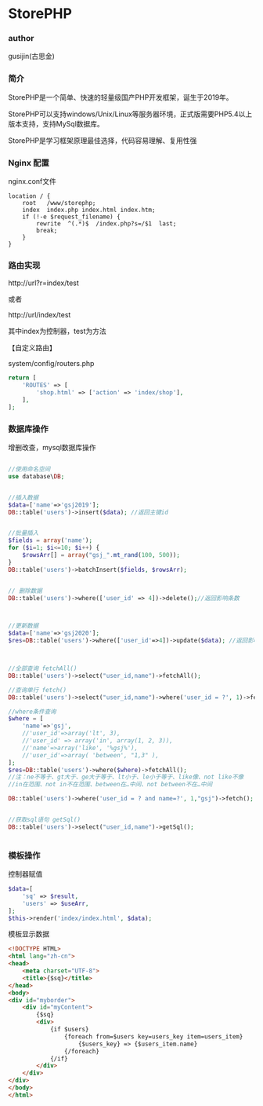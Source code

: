 # StorePHP

### author
gusijin(古思金)


### 简介

StorePHP是一个简单、快速的轻量级国产PHP开发框架，诞生于2019年。

StorePHP可以支持windows/Unix/Linux等服务器环境，正式版需要PHP5.4以上版本支持，支持MySql数据库。

StorePHP是学习框架原理最佳选择，代码容易理解、复用性强

### Nginx 配置
nginx.conf文件

```
location / {
	root   /www/storephp;
	index  index.php index.html index.htm;
	if (!-e $request_filename) {
		rewrite  ^(.*)$  /index.php?s=/$1  last;
		break;
	}
}

```

### 路由实现


http://url?r=index/test

或者

http://url/index/test

其中index为控制器，test为方法

【自定义路由】

system/config/routers.php

```php
return [
    'ROUTES' => [
        'shop.html' => ['action' => 'index/shop'],
    ],
];

```


### 数据库操作

增删改查，mysql数据库操作


```php

//使用命名空间
use database\DB;


//插入数据
$data=['name'=>'gsj2019'];
DB::table('users')->insert($data); //返回主键id


//批量插入
$fields = array('name');
for ($i=1; $i<=10; $i++) {
    $rowsArr[] = array("gsj_".mt_rand(100, 500));
}
DB::table('users')->batchInsert($fields, $rowsArr);


// 删除数据
DB::table('users')->where(['user_id' => 4])->delete();//返回影响条数



//更新数据
$data=['name'=>'gsj2020'];
$res=DB::table('users')->where(['user_id'=>4])->update($data); //返回影响条数



//全部查询 fetchAll()
DB::table('users')->select("user_id,name")->fetchAll();

//查询单行 fetch()
DB::table('users')->select("user_id,name")->where('user_id = ?', 1)->fetch();

//where条件查询
$where = [
    'name'=>'gsj',
    //'user_id'=>array('lt', 3),
    //'user_id' => array('in', array(1, 2, 3)),
    //'name'=>array('like', '%gsj%'),
    //'user_id'=>array( 'between', "1,3" ),
];
$res=DB::table('users')->where($where)->fetchAll();
//注：ne不等于、gt大于、ge大于等于、lt小于、le小于等于、like像、not like不像
//in在范围、not in不在范围、between在…中间、not between不在…中间

DB::table('users')->where('user_id = ? and name=?', 1,"gsj")->fetch();


//获取sql语句 getSql()
DB::table('users')->select("user_id,name")->getSql();



```

### 模板操作

控制器赋值

```php
$data=[
    'sq' => $result,
    'users' => $useArr,
];
$this->render('index/index.html', $data);
```


模板显示数据
```html
<!DOCTYPE HTML>
<html lang="zh-cn">
<head>
    <meta charset="UTF-8">
    <title>{$sq}</title>
</head>
<body>
<div id="myborder">
    <div id="myContent">
        {$sq}
        <div>
            {if $users}
                {foreach from=$users key=users_key item=users_item}
                    {$users_key} => {$users_item.name}
                {/foreach}
            {/if}
        </div>
    </div>
</div>
</body>
</html>

```